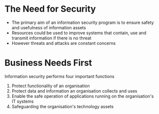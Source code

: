 # The Need for Security

- The primary aim of an information security program is to ensure safety and usefulness of information assets
- Resources could be used to improve systems that contain, use and transmit information if there is no threat
- However threats and attacks are constant concerns

# Business Needs First

Information security performs four important functions

1. Protect functionality of an organisation
2. Protect data and information an organisation collects and uses
3. Enable the safe operation of applications running on the organisation's IT systems
4. Safeguarding the organisation's technology assets
